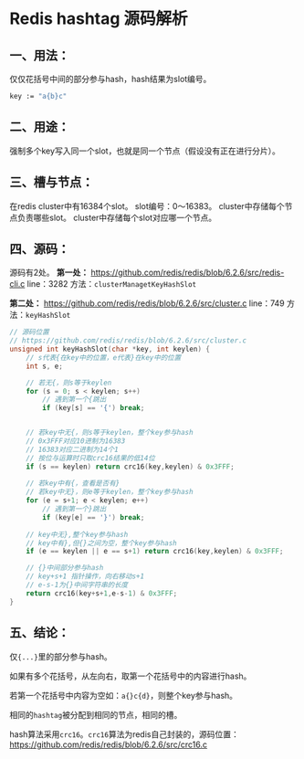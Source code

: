 # Redis hashtag 源码解析

## 一、用法：

仅仅花括号中间的部分参与hash，hash结果为slot编号。

```bash
key := "a{b}c"
```

## 二、用途：

强制多个key写入同一个slot，也就是同一个节点（假设没有正在进行分片）。
 

## 三、槽与节点：

在redis cluster中有16384个slot。
slot编号：0～16383。
cluster中存储每个节点负责哪些slot。
cluster中存储每个slot对应哪一个节点。
 

## 四、源码：

源码有2处。
**第一处：**
https://github.com/redis/redis/blob/6.2.6/src/redis-cli.c
line：3282
方法：`clusterManagetKeyHashSlot`

**第二处：**
https://github.com/redis/redis/blob/6.2.6/src/cluster.c
line：749
方法：`keyHashSlot`

```C
// 源码位置
// https://github.com/redis/redis/blob/6.2.6/src/cluster.c
unsigned int keyHashSlot(char *key, int keylen) {
    // s代表{在key中的位置，e代表}在key中的位置
    int s, e; 

    // 若无{，则s等于keylen
    for (s = 0; s < keylen; s++)
        // 遇到第一个{跳出
        if (key[s] == '{') break;


    // 若key中无{，则s等于keylen，整个key参与hash
    // 0x3FFF对应10进制为16383
    // 16383对应二进制为14个1
    // 按位与运算时只取crc16结果的低14位
    if (s == keylen) return crc16(key,keylen) & 0x3FFF;
    
    // 若key中有{，查看是否有}
    // 若key中无}，则e等于keylen，整个key参与hash
    for (e = s+1; e < keylen; e++)
        // 遇到第一个}跳出
        if (key[e] == '}') break;
        
    // key中无},整个key参与hash
    // key中有},但{}之间为空，整个key参与hash
    if (e == keylen || e == s+1) return crc16(key,keylen) & 0x3FFF;

    // {}中间部分参与hash
    // key+s+1 指针操作，向右移动s+1
    // e-s-1为{}中间字符串的长度
    return crc16(key+s+1,e-s-1) & 0x3FFF;
}
```

## 五、结论：

仅`{...}`里的部分参与hash。

如果有多个花括号，从左向右，取第一个花括号中的内容进行hash。

若第一个花括号中内容为空如：`a{}c{d}`，则整个key参与hash。

相同的`hashtag`被分配到相同的节点，相同的槽。

hash算法采用`crc16`。`crc16`算法为redis自己封装的，源码位置：https://github.com/redis/redis/blob/6.2.6/src/crc16.c

